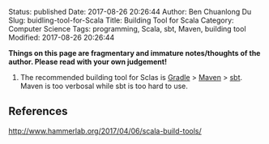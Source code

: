 Status: published
Date: 2017-08-26 20:26:44
Author: Ben Chuanlong Du
Slug: buidling-tool-for-Scala
Title: Building Tool for Scala
Category: Computer Science
Tags: programming, Scala, sbt, Maven, building tool
Modified: 2017-08-26 20:26:44

**Things on this page are fragmentary and immature notes/thoughts of the author. Please read with your own judgement!**



1. The recommended building tool for Sclas is [Gradle](https://gradle.org/) 
    \> [Maven](https://maven.apache.org/) 
    \> [sbt](https://www.scala-sbt.org/).
    Maven is too verbosal while sbt is too hard to use.

## References

http://www.hammerlab.org/2017/04/06/scala-build-tools/
